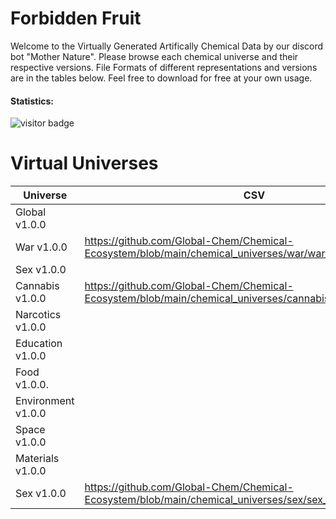# Forbidden Fruit

Welcome to the Virtually Generated Artifically Chemical Data by our discord bot "Mother Nature". Please browse each chemical universe and their respective versions. File Formats of different representations and versions are in the tables below. Feel free to download for free at your own usage.

#### Statistics:

![visitor badge](https://visitor-badge.glitch.me/badge?page_id=global-chem.chemical-ecosystem)


# Virtual Universes

| Universe              | CSV                                                                                                           |
| --------------------- | ------------------------------------------------------------------------------------------------------------- | 
| Global v1.0.0         |                                                                                                               |
| War v1.0.0            | https://github.com/Global-Chem/Chemical-Ecosystem/blob/main/chemical_universes/war/war_v100.csv               |
| Sex v1.0.0            |                                                                                                               |
| Cannabis v1.0.0       | https://github.com/Global-Chem/Chemical-Ecosystem/blob/main/chemical_universes/cannabis/cannabis_v100.csv     |
| Narcotics v1.0.0      |                                                                                                               |
| Education v1.0.0      |                                                                                                               |
| Food v1.0.0.          |                                                                                                               |
| Environment v1.0.0    |                                                                                                               |
| Space v1.0.0          |                                                                                                               |
| Materials v1.0.0      |                                                                                                               |
| Sex v1.0.0            | https://github.com/Global-Chem/Chemical-Ecosystem/blob/main/chemical_universes/sex/sex_v100.csv               |
